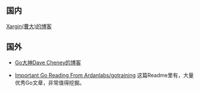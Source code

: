 
## 国内

[Xargin(曹大)的博客](http://xargin.com/)

## 国外


- [Go大神Dave Cheney的博客](https://dave.cheney.net)

- [Important Go Reading From Ardanlabs/gotraining](https://github.com/ardanlabs/gotraining/blob/master/reading/README.md)
这篇Readme里有，大量优秀Go文章，非常值得挖掘。